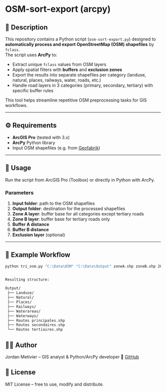 # OSM-sort-export (arcpy)

## 📌 Description
This repository contains a Python script (`osm-sort-export.py`) designed to **automatically process and export OpenStreetMap (OSM) shapefiles** by `fclass`.  
The script uses **ArcPy** to:
- Extract unique `fclass` values from OSM layers  
- Apply spatial filters with **buffers** and **exclusion zones**  
- Export the results into separate shapefiles per category (landuse, natural, places, railways, water, roads, etc.)  
- Handle road layers in 3 categories (primary, secondary, tertiary) with specific buffer rules  

This tool helps streamline repetitive OSM preprocessing tasks for GIS workflows.

---

## ⚙️ Requirements
- **ArcGIS Pro** (tested with 3.x)  
- **ArcPy** Python library  
- Input OSM shapefiles (e.g. from [Geofabrik](https://download.geofabrik.de/))  

---

## 🚀 Usage
Run the script from ArcGIS Pro (Toolbox) or directly in Python with ArcPy.

### Parameters
1. **Input folder**: path to the OSM shapefiles  
2. **Output folder**: destination for the processed shapefiles  
3. **Zone A layer**: buffer base for all categories except tertiary roads  
4. **Zone B layer**: buffer base for tertiary roads only  
5. **Buffer A distance**  
6. **Buffer B distance**  
7. **Exclusion layer** (optional)  

---

## 📂 Example Workflow
```bash
python tri_osm.py "C:\Data\OSM" "C:\Data\Output" zoneA.shp zoneB.shp 200m 100m exclusion_zone.shp


Resulting structure:

Output/
 ├── Landuse/
 ├── Natural/
 ├── Places/
 ├── Railways/
 ├── Waterareas/
 ├── Waterways/
 ├── Routes principales.shp
 ├── Routes secondaires.shp
 └── Routes tertiaires.shp

```

## 🧑‍💻 Author

Jordan Metivier – GIS analyst & Python/ArcPy developer
🔗 [GitHub](https://github.com/jmetivier-gis)


## 📜 License

MIT License – free to use, modify and distribute.



